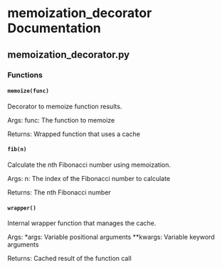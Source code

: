# memoization_decorator Documentation

<!-- BEGIN_PY_DOCS -->
## memoization_decorator.py

### Functions

#### `memoize(func)`

Decorator to memoize function results.

Args:
    func: The function to memoize

Returns:
    Wrapped function that uses a cache


#### `fib(n)`

Calculate the nth Fibonacci number using memoization.

Args:
    n: The index of the Fibonacci number to calculate

Returns:
    The nth Fibonacci number


#### `wrapper()`

Internal wrapper function that manages the cache.

Args:
    *args: Variable positional arguments
    **kwargs: Variable keyword arguments

Returns:
    Cached result of the function call


<!-- END_PY_DOCS -->
